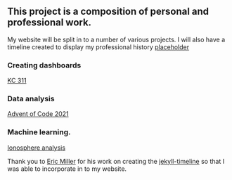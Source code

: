 ## This project is a composition of personal and professional work.

My website will be split in to a number of various projects.  I will also have a timeline created to display my professional history [placeholder](https://jordanmartinetti.com/2016/11/19/example-minimal.html)

### Creating dashboards
[KC 311](https://jordanmartinetti.com/post/2023/12/15/kc-311.html)

### Data analysis
[Advent of Code 2021](https://jordanmartinetti.com/post/2023/12/18/advent-of-code-2021.html)

### Machine learning.
[Ionosphere analysis](https://jordanmartinetti.com/post/2023/12/14/ionosphere-analysis.html)



Thank you to [Eric Miller](https://github.com/SimplGy) for his work on creating the [jekyll-timeline](https://github.com/SimplGy/jekyll-timeline) so that I was able to incorporate in to my website.
